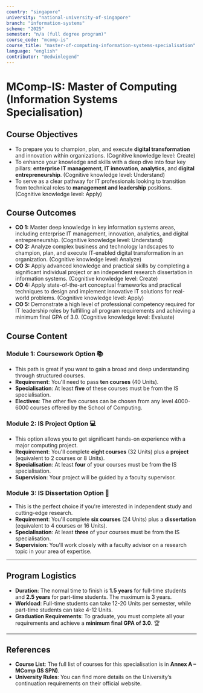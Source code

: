 ```yaml
---
country: "singapore"
university: "national-university-of-singapore"
branch: "information-systems"
scheme: "2025"
semester: "n/a (full degree program)"
course_code: "mcomp-is"
course_title: "master-of-computing-information-systems-specialisation"
language: "english"
contributor: "@edwinlegend"
---
```


# MComp-IS: Master of Computing (Information Systems Specialisation)

## Course Objectives

* To prepare you to champion, plan, and execute **digital transformation** and innovation within organizations. (Cognitive knowledge level: Create)
* To enhance your knowledge and skills with a deep dive into four key pillars: **enterprise IT management**, **IT innovation**, **analytics**, and **digital entrepreneurship**. (Cognitive knowledge level: Understand)
* To serve as a clear pathway for IT professionals looking to transition from technical roles to **management and leadership** positions. (Cognitive knowledge level: Apply)

## Course Outcomes

* **CO 1:** Master deep knowledge in key information systems areas, including enterprise IT management, innovation, analytics, and digital entrepreneurship. (Cognitive knowledge level: Understand)
* **CO 2:** Analyze complex business and technology landscapes to champion, plan, and execute IT-enabled digital transformation in an organization. (Cognitive knowledge level: Analyze)
* **CO 3:** Apply advanced knowledge and practical skills by completing a significant individual project or an independent research dissertation in information systems. (Cognitive knowledge level: Create)
* **CO 4:** Apply state-of-the-art conceptual frameworks and practical techniques to design and implement innovative IT solutions for real-world problems. (Cognitive knowledge level: Apply)
* **CO 5:** Demonstrate a high level of professional competency required for IT leadership roles by fulfilling all program requirements and achieving a minimum final GPA of 3.0. (Cognitive knowledge level: Evaluate)

## Course Content

### Module 1: Coursework Option 📚
* This path is great if you want to gain a broad and deep understanding through structured courses.
* **Requirement**: You'll need to pass **ten courses** (40 Units).
* **Specialisation**: At least **five** of these courses must be from the IS specialisation.
* **Electives**: The other five courses can be chosen from any level 4000-6000 courses offered by the School of Computing.

### Module 2: IS Project Option 💻
* This option allows you to get significant hands-on experience with a major computing project.
* **Requirement**: You'll complete **eight courses** (32 Units) plus a **project** (equivalent to 2 courses or 8 Units).
* **Specialisation**: At least **four** of your courses must be from the IS specialisation.
* **Supervision**: Your project will be guided by a faculty supervisor.

### Module 3: IS Dissertation Option 🔬
* This is the perfect choice if you're interested in independent study and cutting-edge research.
* **Requirement**: You'll complete **six courses** (24 Units) plus a **dissertation** (equivalent to 4 courses or 16 Units).
* **Specialisation**: At least **three** of your courses must be from the IS specialisation.
* **Supervision**: You'll work closely with a faculty advisor on a research topic in your area of expertise.

---

## Program Logistics

* **Duration**: The normal time to finish is **1.5 years** for full-time students and **2.5 years** for part-time students. The maximum is 3 years.
* **Workload**: Full-time students can take 12-20 Units per semester, while part-time students can take 4-12 Units.
* **Graduation Requirements**: To graduate, you must complete all your requirements and achieve a **minimum final GPA of 3.0**. 🏆

---

## References

* **Course List**: The full list of courses for this specialisation is in **Annex A – MComp (IS SPN)**.
* **University Rules**: You can find more details on the University’s continuation requirements on their official website.